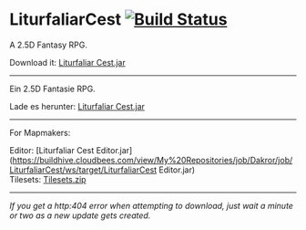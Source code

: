 # LiturfaliarCest [![Build Status](https://buildhive.cloudbees.com/job/Dakror/job/LiturfaliarCest/badge/icon)](https://buildhive.cloudbees.com/job/Dakror/job/LiturfaliarCest/)

A 2.5D Fantasy RPG.

Download it: [Liturfaliar Cest.jar](https://buildhive.cloudbees.com/view/My%20Repositories/job/Dakror/job/LiturfaliarCest/ws/target/LiturfaliarCest.jar)<br>


---
Ein 2.5D Fantasie RPG.

Lade es herunter: [Liturfaliar Cest.jar](https://buildhive.cloudbees.com/view/My%20Repositories/job/Dakror/job/LiturfaliarCest/ws/target/LiturfaliarCest.jar)<br>



---
For Mapmakers:

Editor: [Liturfaliar Cest Editor.jar](https://buildhive.cloudbees.com/view/My%20Repositories/job/Dakror/job/LiturfaliarCest/ws/target/LiturfaliarCest Editor.jar)<br>
Tilesets: [Tilesets.zip](https://github.com/Dakror/LiturfaliarCest/raw/master/Tilesets.zip)


---

_If you get a http:404 error when attempting to download, just wait a minute or two as a new update gets created._
